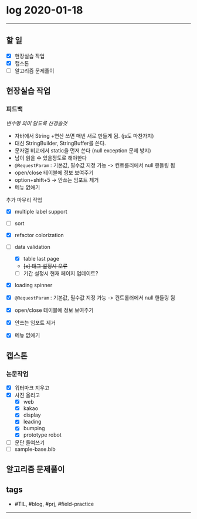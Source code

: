 # log 2020-01-18

--------------------------

## 할 일

- [x] 현장실습 작업
- [x] 캡스톤
- [ ] 알고리즘 문제풀이

## 현장실습 작업

### 피드백

*변수명 의미 담도록 신경쓸것*

- 자바에서 String +연산 쓰면 매번 새로 만들게 됨. (js도 마찬가지)
- 대신 StringBuilder, StringBuffer를 쓴다.
- 문자열 비교에서 static을 먼저 쓴다 (null exception 문제 방지)
- 남이 읽을 수 있을정도로 해야한다
- `@RequestParam` : 기본값, 필수값 지정 가능 -> 컨트롤러에서 null 핸들링 됨
- open/close 테이블에 정보 보여주기
- option+shift+5 -> 안쓰는 임포트 제거
- 메뉴 없애기

추가 마무리 작업
- [x] multiple label support
- [ ] sort
- [x] refactor colorization
- [ ] data validation
  - [x] table last page
  - ~~[x] 태그 설정시 오류~~
  - [ ] 기간 설정시 현재 페이지 업데이트?
- [x] loading spinner

- [x] `@RequestParam` : 기본값, 필수값 지정 가능 -> 컨트롤러에서 null 핸들링 됨
- [x] open/close 테이블에 정보 보여주기
- [x] 안쓰는 임포트 제거
- [x] 메뉴 없애기

## 캡스톤 

### 논문작업
- [x] 워터마크 지우고
- [x] 사진 올리고
  - [x] web
  - [x] kakao
  - [x] display
  - [x] leading
  - [x] bumping
  - [x] prototype robot
- [ ] 문단 들여쓰기
- [ ] sample-base.bib 

## 알고리즘 문제풀이





## tags
- \#TIL, \#blog, \#prj, \#field-practice

--------------------------

